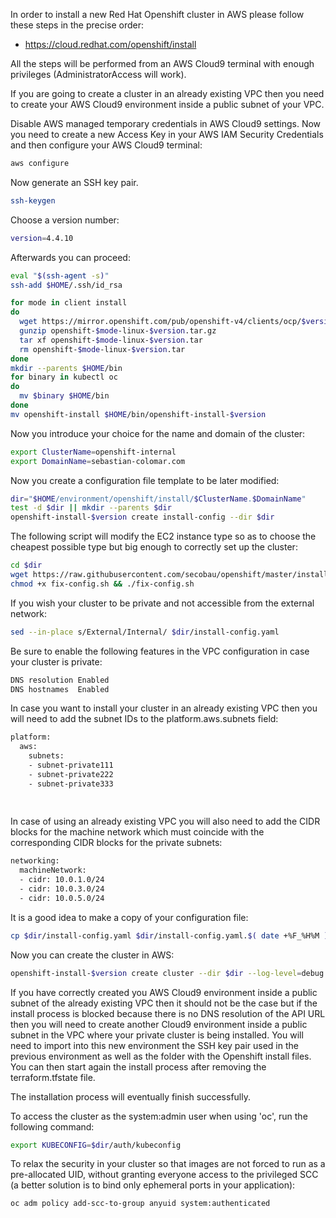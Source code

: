 In order to install a new Red Hat Openshift cluster in AWS please follow these steps in the precise order:
* https://cloud.redhat.com/openshift/install

All the steps will be performed from an AWS Cloud9 terminal with enough privileges (AdministratorAccess will work).

If you are going to create a cluster in an already existing VPC then you need to create your AWS Cloud9 environment inside a public subnet of your VPC.

Disable AWS managed temporary credentials in AWS Cloud9 settings. Now you need to create a new Access Key in your AWS IAM Security Credentials and then configure your AWS Cloud9 terminal:
```bash
aws configure


```

Now generate an SSH key pair.
```bash
ssh-keygen


```
Choose a version number:
```bash
version=4.4.10


```
Afterwards you can proceed:
```bash
eval "$(ssh-agent -s)"
ssh-add $HOME/.ssh/id_rsa

for mode in client install
do
  wget https://mirror.openshift.com/pub/openshift-v4/clients/ocp/$version/openshift-$mode-linux-$version.tar.gz
  gunzip openshift-$mode-linux-$version.tar.gz
  tar xf openshift-$mode-linux-$version.tar
  rm openshift-$mode-linux-$version.tar
done
mkdir --parents $HOME/bin
for binary in kubectl oc
do
  mv $binary $HOME/bin
done
mv openshift-install $HOME/bin/openshift-install-$version


```
Now you introduce your choice for the name and domain of the cluster:
```bash
export ClusterName=openshift-internal
export DomainName=sebastian-colomar.com


```
Now you create a configuration file template to be later modified:
```bash
dir="$HOME/environment/openshift/install/$ClusterName.$DomainName"
test -d $dir || mkdir --parents $dir
openshift-install-$version create install-config --dir $dir


```
The following script will modify the EC2 instance type so as to choose the cheapest possible type but big enough to correctly set up the cluster:
```bash
cd $dir
wget https://raw.githubusercontent.com/secobau/openshift/master/install/fix-config.sh
chmod +x fix-config.sh && ./fix-config.sh


```
If you wish your cluster to be private and not accessible from the external network:
```bash
sed --in-place s/External/Internal/ $dir/install-config.yaml


```
Be sure to enable the following features in the VPC configuration in case your cluster is private:
```bash
DNS resolution Enabled
DNS hostnames  Enabled


```
In case you want to install your cluster in an already existing VPC then you will need to add the subnet IDs to the platform.aws.subnets field:
```bash
platform:
  aws:
    subnets: 
    - subnet-private111
    - subnet-private222
    - subnet-private333
    
    
```    
In case of using an already existing VPC you will also need to add the CIDR blocks for the machine network which must coincide with the corresponding CIDR blocks for the private subnets:
```bash
networking:
  machineNetwork:
  - cidr: 10.0.1.0/24	
  - cidr: 10.0.3.0/24	
  - cidr: 10.0.5.0/24	


```
It is a good idea to make a copy of your configuration file:
```bash
cp $dir/install-config.yaml $dir/install-config.yaml.$( date +%F_%H%M )


```
Now you can create the cluster in AWS:
```BASH
openshift-install-$version create cluster --dir $dir --log-level=debug


```
If you have correctly created you AWS Cloud9 environment inside a public subnet of the already existing VPC then it should not be the case but if the install process is blocked because there is no DNS resolution of the API URL then you will need to create another Cloud9 environment inside a public subnet in the VPC where your private cluster is being installed.
You will need to import into this new environment the SSH key pair used in the previous environment as well as the folder with the Openshift install files.
You can then start again the install process after removing the terraform.tfstate file.

The installation process will eventually finish successfully.

To access the cluster as the system:admin user when using 'oc', run the following command:
```bash
export KUBECONFIG=$dir/auth/kubeconfig


```
To relax the security in your cluster so that images are not forced to run as a pre-allocated UID, without granting everyone access to the privileged SCC (a better solution is to bind only ephemeral ports in your application):
```bash
oc adm policy add-scc-to-group anyuid system:authenticated


```
